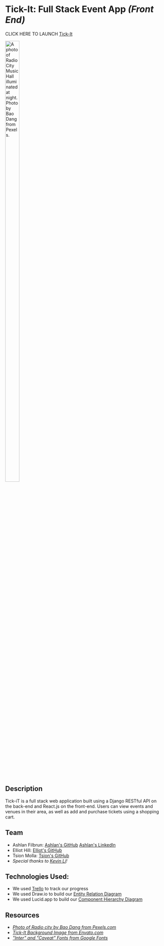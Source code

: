 # Tick-It: Full Stack Event App _(Front End)_

CLICK HERE TO LAUNCH <a href=''>Tick-It</a>

<img alt="A photo of Radio City Music Hall illuminated at night. Photo by Bao Dang from Pexels." src="https://github.com/ashfilbrun/Tick-itFrontEnd/Tick-ItFront/src/assets/radio-city.jpg" width=30% height=60% />

## Description
Tick-iT is a full stack web application built using a Django RESTful API on the back-end and React.js on the front-end.
Users can view events and venues in their area, as well as add and purchase tickets using a shopping cart.

## Team
- Ashlan Filbrun: [Ashlan's GitHub](https://github.com/ashfilbrun) [Ashlan's LinkedIn]()
- Elliot Hill: [Elliot's GitHub](https://github.com/elliotvhill)
- Tsion Molla: [Tsion's GitHub](https://github.com/Tsion-oss)
- _Special thanks to [Kevin Li](https://github.com/kevinleet)!_

## Technologies Used:
- We used [Trello](https://trello.com/b/BBSNESHE/tick-it-full-stackathon-trello) to track our progress
- We used Draw.io to build our [Entity Relation Diagram](https://drive.google.com/file/d/19qQSasc2r3BXgyeW38QzjbCNFugeRScI/view?usp=sharing)
- We used Lucid.app to build our [Component Hierarchy Diagram](https://lucid.app/lucidchart/12b5d298-e443-459d-a601-8f230bcf9ced/edit?invitationId=inv_b4d7128e-e5e5-420b-be64-46cbb8a1462a&page=0_0#)


## Resources
- _[Photo of Radio city by Bao Dang from Pexels.com](https://www.pexels.com/photo/radio-city-music-hall-during-night-time-3700369/)_
- _[Tick-It Background Image from Envato.com](https://elements.envato.com/?irgwc=1&clickid=x0bWyIX9XxyNWaMzSlQr3zPQUkFz9111yVy2V00&iradid=298927&utm_campaign=elements_af_1787088&iradtype=ONLINE_TRACKING_LINK&irmptype=mediapartner&utm_medium=affiliate&utm_source=impact_radius&mp=Shashank)_
- _["Inter" and "Caveat" Fonts from Google Fonts](https://fonts.google.com/)_
